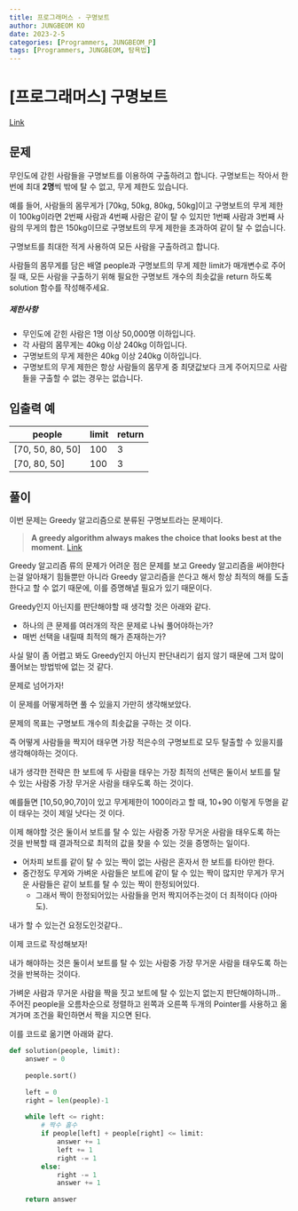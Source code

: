 ```yaml
---
title: 프로그래머스 - 구명보트
author: JUNGBEOM KO
date: 2023-2-5
categories: [Programmers, JUNGBEOM_P]
tags: [Programmers, JUNGBEOM, 탐욕법]
---
```


# [프로그래머스] 구명보트

[Link](https://school.programmers.co.kr/learn/courses/30/lessons/42885)



## 문제

무인도에 갇힌 사람들을 구명보트를 이용하여 구출하려고 합니다. 구명보트는 작아서 한 번에 최대 **2명**씩 밖에 탈 수 없고, 무게 제한도 있습니다.

예를 들어, 사람들의 몸무게가 [70kg, 50kg, 80kg, 50kg]이고 구명보트의 무게 제한이 100kg이라면 2번째 사람과 4번째 사람은 같이 탈 수 있지만 1번째 사람과 3번째 사람의 무게의 합은 150kg이므로 구명보트의 무게 제한을 초과하여 같이 탈 수 없습니다.

구명보트를 최대한 적게 사용하여 모든 사람을 구출하려고 합니다.

사람들의 몸무게를 담은 배열 people과 구명보트의 무게 제한 limit가 매개변수로 주어질 때, 모든 사람을 구출하기 위해 필요한 구명보트 개수의 최솟값을 return 하도록 solution 함수를 작성해주세요.

##### 제한사항

- 무인도에 갇힌 사람은 1명 이상 50,000명 이하입니다.
- 각 사람의 몸무게는 40kg 이상 240kg 이하입니다.
- 구명보트의 무게 제한은 40kg 이상 240kg 이하입니다.
- 구명보트의 무게 제한은 항상 사람들의 몸무게 중 최댓값보다 크게 주어지므로 사람들을 구출할 수 없는 경우는 없습니다.



## 입출력 예

| people           | limit | return |
| ---------------- | ----- | ------ |
| [70, 50, 80, 50] | 100   | 3      |
| [70, 80, 50]     | 100   | 3      |



## 풀이

이번 문제는 Greedy 알고리즘으로 분류된 구명보트라는 문제이다.

> **A greedy algorithm always makes the choice that looks best at the moment**. [Link](https://mirrorofcode.tistory.com/66)

Greedy 알고리즘 류의 문제가 어려운 점은 문제를 보고 Greedy 알고리즘을 써야한다는걸 알아채기 힘들뿐만 아니라 Greedy 알고리즘을 쓴다고 해서 항상 최적의 해를 도출한다고 할 수 없기 때문에, 이를 증명해낼 필요가 있기 때문이다.

Greedy인지 아닌지를 판단해야할 때 생각할 것은 아래와 같다.

- 하나의 큰 문제를 여러개의 작은 문제로 나눠 풀어야하는가?
- 매번 선택을 내릴때 최적의 해가 존재하는가?

사실 말이 좀 어렵고 봐도 Greedy인지 아닌지 판단내리기 쉽지 않기 때문에 그저 많이 풀어보는 방법밖에 없는 것 같다.

문제로 넘어가자!

이 문제를 어떻게하면 풀 수 있을지 가만히 생각해보았다.

문제의 목표는 구명보트 개수의 최솟값을 구하는 것 이다.

즉 어떻게 사람들을 짝지어 태우면 가장 적은수의 구명보트로 모두 탈출할 수 있을지를 생각해야하는 것이다.

내가 생각한 전략은 한 보트에 두 사람을 태우는 가장 최적의 선택은 둘이서 보트를 탈 수 있는 사람중 가장 무거운 사람을 태우도록 하는 것이다.

예를들면 [10,50,90,70]이 있고 무게제한이 100이라고 할 때, 10+90 이렇게 두명을 같이 태우는 것이 제일 낫다는 것 이다.

이제 해야할 것은 둘이서 보트를 탈 수 있는 사람중 가장 무거운 사람을 태우도록 하는 것을 반복할 때 결과적으로 최적의 값을 찾을 수 있는 것을 증명하는 일이다.

- 어차피 보트를 같이 탈 수 있는 짝이 없는 사람은 혼자서 한 보트를 타야만 한다.
- 중간정도 무게와 가벼운 사람들은 보트에 같이 탈 수 있는 짝이 많지만 무게가 무거운 사람들은 같이 보트를 탈 수 있는 짝이 한정되어있다.
  - 그래서 짝이 한정되어있는 사람들을 먼저 짝지어주는것이 더 최적이다 (아마도).

내가 할 수 있는건 요정도인것같다..

이제 코드로 작성해보자!

내가 해야하는 것은 둘이서 보트를 탈 수 있는 사람중 가장 무거운 사람을 태우도록 하는 것을 반복하는 것이다.

가벼운 사람과 무거운 사람을 짝을 짓고 보트에 탈 수 있는지 없는지 판단해야하니까.. 주어진 people을 오름차순으로 정렬하고 왼쪽과 오른쪽 두개의 Pointer를 사용하고 옮겨가며 조건을 확인하면서 짝을 지으면 된다.

이를 코드로 옮기면 아래와 같다.

```python
def solution(people, limit):
    answer = 0
    
    people.sort()
    
    left = 0
    right = len(people)-1
    
    while left <= right:
        # 짝수 홀수
        if people[left] + people[right] <= limit:
            answer += 1
            left += 1
            right -= 1
        else:
            right -= 1
            answer += 1
        
    return answer
```

